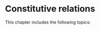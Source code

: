 ```{index} Constitutive relations
```

# Constitutive relations

This chapter includes the following topics:
```{tableofcontents}
```